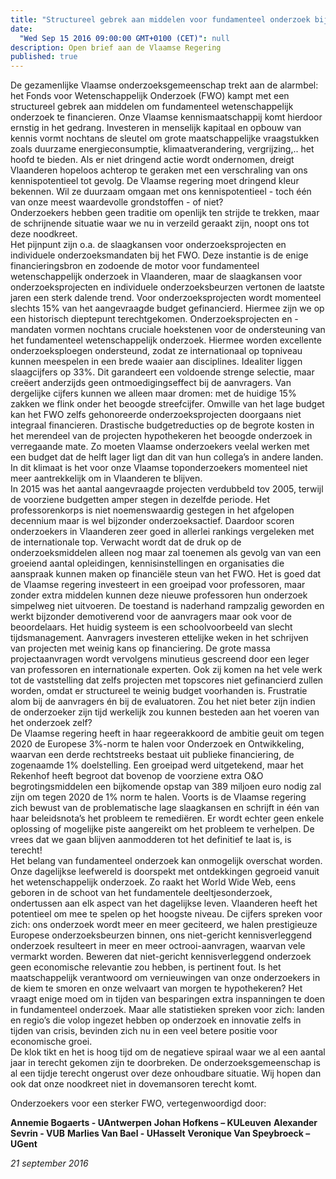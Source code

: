 ```yaml
---
title: "Structureel gebrek aan middelen voor fundamenteel onderzoek bij het FWO bedreigt de Vlaamse kennismaatschappij"
date:
  "Wed Sep 15 2016 09:00:00 GMT+0100 (CET)": null
description: Open brief aan de Vlaamse Regering
published: true
---
```


De gezamenlijke Vlaamse onderzoeksgemeenschap trekt aan de alarmbel: het Fonds voor Wetenschappelijk Onderzoek (FWO) kampt met een structureel gebrek aan middelen om fundamenteel wetenschappelijk onderzoek te financieren.  Onze Vlaamse kennismaatschappij komt hierdoor ernstig in het gedrang.  Investeren in menselijk kapitaal en opbouw van kennis vormt nochtans de sleutel om grote maatschappelijke vraagstukken zoals duurzame energieconsumptie, klimaatverandering, vergrijzing,.. het hoofd te bieden.  Als er niet dringend actie wordt ondernomen, dreigt Vlaanderen hopeloos achterop te geraken met een verschraling van ons kennispotentieel tot gevolg.   De Vlaamse regering moet dringend kleur bekennen.  Wil ze duurzaam omgaan met ons kennispotentieel - toch één van onze meest waardevolle grondstoffen - of niet?     
Onderzoekers hebben geen traditie om openlijk ten strijde te trekken,  maar de schrijnende situatie waar we nu in verzeild geraakt zijn, noopt ons tot deze noodkreet.    
Het pijnpunt zijn o.a. de slaagkansen voor onderzoeksprojecten en individuele onderzoeksmandaten bij het FWO.  Deze instantie is de enige financieringsbron en zodoende de motor voor fundamenteel wetenschappelijk onderzoek in Vlaanderen, maar de slaagkansen voor onderzoeksprojecten en individuele onderzoeksbeurzen vertonen de laatste jaren een sterk dalende trend.  Voor onderzoeksprojecten wordt  momenteel slechts 15% van het aangevraagde budget gefinancierd.   Hiermee zijn we op een historisch dieptepunt terechtgekomen.  Onderzoeksprojecten en -mandaten vormen nochtans cruciale hoekstenen voor de ondersteuning van het fundamenteel wetenschappelijk onderzoek.  Hiermee worden excellente onderzoeksploegen ondersteund, zodat ze internationaal op topniveau kunnen meespelen in een brede waaier aan disciplines.  Idealiter liggen slaagcijfers op 33%. Dit garandeert een voldoende strenge selectie, maar creëert anderzijds geen ontmoedigingseffect bij de aanvragers.  Van dergelijke cijfers kunnen we alleen maar dromen: met de huidige 15% zakken we flink onder het beoogde streefcijfer.    Omwille van het lage budget kan het FWO zelfs gehonoreerde onderzoeksprojecten doorgaans niet integraal financieren.  Drastische budgetreducties op de  begrote kosten in het merendeel van de projecten hypothekeren het beoogde onderzoek in verregaande mate. Zo moeten Vlaamse onderzoekers veelal werken met een budget dat de helft lager ligt dan dit van hun collega’s in andere landen.  In dit klimaat is het voor onze Vlaamse toponderzoekers momenteel niet meer aantrekkelijk om in Vlaanderen te blijven.   
In 2015 was het aantal aangevraagde projecten verdubbeld tov  2005, terwijl de voorziene budgetten amper stegen in dezelfde periode.   Het professorenkorps is niet noemenswaardig gestegen in het afgelopen decennium maar is wel bijzonder onderzoeksactief.   Daardoor scoren onderzoekers in Vlaanderen zeer goed in allerlei rankings vergeleken met de internationale top. Verwacht wordt dat de druk op de onderzoeksmiddelen alleen nog maar zal toenemen als gevolg van van een groeiend aantal opleidingen, kennisinstellingen en organisaties die aanspraak kunnen maken op financiële steun van het FWO.  Het is goed dat de Vlaamse regering investeert in een groeipad voor professoren, maar zonder extra middelen kunnen deze nieuwe professoren hun onderzoek simpelweg niet uitvoeren. 
De toestand is naderhand rampzalig geworden en werkt bijzonder demotiverend voor de aanvragers maar ook voor de beoordelaars.   Het huidig systeem is een schoolvoorbeeld van slecht  tijdsmanagement. Aanvragers investeren ettelijke weken in het schrijven van projecten met weinig kans op financiering.  De grote massa projectaanvragen wordt vervolgens minutieus gescreend door een leger van professoren en internationale experten.  Ook zij komen na het vele werk tot de vaststelling dat zelfs projecten met topscores niet gefinancierd zullen worden, omdat er structureel te weinig budget voorhanden is.  Frustratie alom bij de aanvragers én bij de evaluatoren. Zou het niet beter zijn indien de onderzoeker zijn tijd werkelijk zou kunnen besteden aan het voeren van het onderzoek zelf?  
De Vlaamse regering heeft in haar regeerakkoord de ambitie geuit om tegen 2020 de Europese 3%-norm te halen voor Onderzoek en Ontwikkeling, waarvan een derde rechtstreeks bestaat uit publieke financiering, de zogenaamde 1% doelstelling.  Een groeipad werd uitgetekend, maar het Rekenhof heeft begroot dat bovenop de voorziene extra O&O begrotingsmiddelen een bijkomende opstap van 389 miljoen euro nodig zal zijn om tegen 2020 de 1% norm te halen.  Voorts is de Vlaamse regering zich bewust van de problematische lage slaagkansen en schrijft in één van haar beleidsnota’s het probleem te remediëren.  Er wordt echter geen enkele oplossing of mogelijke piste aangereikt om het probleem te verhelpen.  De vrees dat we gaan blijven aanmodderen tot het definitief te laat is, is terecht!  
Het belang van fundamenteel onderzoek kan onmogelijk overschat worden.  Onze dagelijkse leefwereld is doorspekt met ontdekkingen gegroeid vanuit het wetenschappelijk onderzoek.  Zo raakt het World Wide Web, eens geboren in de schoot van het fundamentele deeltjesonderzoek, ondertussen aan elk aspect van het dagelijkse leven.  Vlaanderen heeft het potentieel om mee te spelen op het hoogste niveau.  De cijfers spreken voor zich: ons onderzoek wordt meer en meer geciteerd, we halen prestigieuze Europese onderzoeksbeurzen binnen, ons niet-gericht kennisverleggend onderzoek resulteert in meer en meer octrooi-aanvragen, waarvan vele vermarkt worden.  Beweren dat niet-gericht kennisverleggend onderzoek geen economische relevantie zou hebben, is pertinent fout.  Is het maatschappelijk verantwoord om vernieuwingen van onze onderzoekers in de kiem te smoren en onze welvaart van morgen te hypothekeren?
Het vraagt enige moed om in tijden van besparingen extra inspanningen te doen in fundamenteel onderzoek.  Maar alle statistieken spreken voor zich: landen en regio’s die volop ingezet hebben op onderzoek en innovatie zelfs in tijden van crisis, bevinden zich nu in een veel betere positie voor economische groei.  
De klok tikt en het is hoog tijd om de negatieve spiraal waar we al een aantal jaar in terecht gekomen zijn te doorbreken.  De onderzoeksgemeenschap is al een tijdje terecht ongerust over deze onhoudbare situatie.  Wij hopen dan ook dat onze noodkreet niet in dovemansoren terecht komt.  

Onderzoekers voor een sterker FWO, vertegenwoordigd door:

**Annemie Bogaerts - UAntwerpen**
**Johan Hofkens – KULeuven**
**Alexander Sevrin - VUB**
**Marlies Van Bael - UHasselt**
**Veronique Van Speybroeck – UGent**

*21 september 2016*
